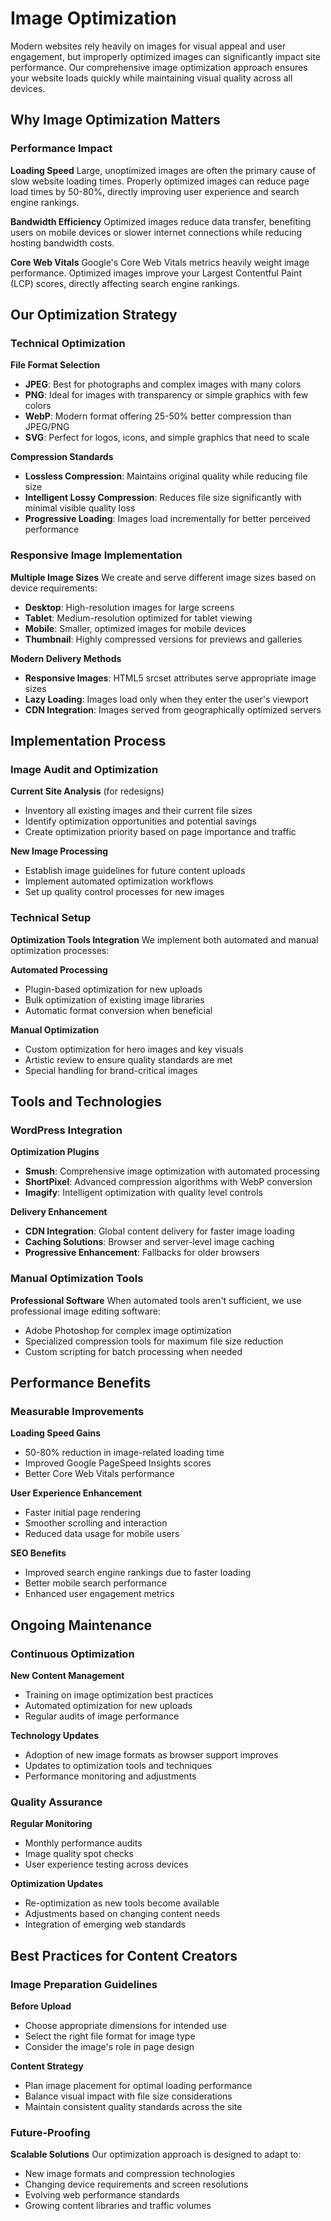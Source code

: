 # Image Optimization

Modern websites rely heavily on images for visual appeal and user engagement, but improperly optimized images can significantly impact site performance. Our comprehensive image optimization approach ensures your website loads quickly while maintaining visual quality across all devices.

## Why Image Optimization Matters

### Performance Impact

**Loading Speed**
Large, unoptimized images are often the primary cause of slow website loading times. Properly optimized images can reduce page load times by 50-80%, directly improving user experience and search engine rankings.

**Bandwidth Efficiency**
Optimized images reduce data transfer, benefiting users on mobile devices or slower internet connections while reducing hosting bandwidth costs.

**Core Web Vitals**
Google's Core Web Vitals metrics heavily weight image performance. Optimized images improve your Largest Contentful Paint (LCP) scores, directly affecting search engine rankings.

## Our Optimization Strategy

### Technical Optimization

**File Format Selection**
- **JPEG**: Best for photographs and complex images with many colors
- **PNG**: Ideal for images with transparency or simple graphics with few colors
- **WebP**: Modern format offering 25-50% better compression than JPEG/PNG
- **SVG**: Perfect for logos, icons, and simple graphics that need to scale

**Compression Standards**
- **Lossless Compression**: Maintains original quality while reducing file size
- **Intelligent Lossy Compression**: Reduces file size significantly with minimal visible quality loss
- **Progressive Loading**: Images load incrementally for better perceived performance

### Responsive Image Implementation

**Multiple Image Sizes**
We create and serve different image sizes based on device requirements:
- **Desktop**: High-resolution images for large screens
- **Tablet**: Medium-resolution optimized for tablet viewing
- **Mobile**: Smaller, optimized images for mobile devices
- **Thumbnail**: Highly compressed versions for previews and galleries

**Modern Delivery Methods**
- **Responsive Images**: HTML5 srcset attributes serve appropriate image sizes
- **Lazy Loading**: Images load only when they enter the user's viewport
- **CDN Integration**: Images served from geographically optimized servers

## Implementation Process

### Image Audit and Optimization

**Current Site Analysis** (for redesigns)
- Inventory all existing images and their current file sizes
- Identify optimization opportunities and potential savings
- Create optimization priority based on page importance and traffic

**New Image Processing**
- Establish image guidelines for future content uploads
- Implement automated optimization workflows
- Set up quality control processes for new images

### Technical Setup

**Optimization Tools Integration**
We implement both automated and manual optimization processes:

**Automated Processing**
- Plugin-based optimization for new uploads
- Bulk optimization of existing image libraries
- Automatic format conversion when beneficial

**Manual Optimization**
- Custom optimization for hero images and key visuals
- Artistic review to ensure quality standards are met
- Special handling for brand-critical images

## Tools and Technologies

### WordPress Integration

**Optimization Plugins**
- **Smush**: Comprehensive image optimization with automated processing
- **ShortPixel**: Advanced compression algorithms with WebP conversion
- **Imagify**: Intelligent optimization with quality level controls

**Delivery Enhancement**
- **CDN Integration**: Global content delivery for faster image loading
- **Caching Solutions**: Browser and server-level image caching
- **Progressive Enhancement**: Fallbacks for older browsers

### Manual Optimization Tools

**Professional Software**
When automated tools aren't sufficient, we use professional image editing software:
- Adobe Photoshop for complex image optimization
- Specialized compression tools for maximum file size reduction
- Custom scripting for batch processing when needed

## Performance Benefits

### Measurable Improvements

**Loading Speed Gains**
- 50-80% reduction in image-related loading time
- Improved Google PageSpeed Insights scores
- Better Core Web Vitals performance

**User Experience Enhancement**
- Faster initial page rendering
- Smoother scrolling and interaction
- Reduced data usage for mobile users

**SEO Benefits**
- Improved search engine rankings due to faster loading
- Better mobile search performance
- Enhanced user engagement metrics

## Ongoing Maintenance

### Continuous Optimization

**New Content Management**
- Training on image optimization best practices
- Automated optimization for new uploads
- Regular audits of image performance

**Technology Updates**
- Adoption of new image formats as browser support improves
- Updates to optimization tools and techniques
- Performance monitoring and adjustments

### Quality Assurance

**Regular Monitoring**
- Monthly performance audits
- Image quality spot checks
- User experience testing across devices

**Optimization Updates**
- Re-optimization as new tools become available
- Adjustments based on changing content needs
- Integration of emerging web standards

## Best Practices for Content Creators

### Image Preparation Guidelines

**Before Upload**
- Choose appropriate dimensions for intended use
- Select the right file format for image type
- Consider the image's role in page design

**Content Strategy**
- Plan image placement for optimal loading performance
- Balance visual impact with file size considerations
- Maintain consistent quality standards across the site

### Future-Proofing

**Scalable Solutions**
Our optimization approach is designed to adapt to:
- New image formats and compression technologies
- Changing device requirements and screen resolutions
- Evolving web performance standards
- Growing content libraries and traffic volumes

